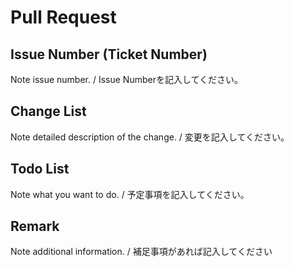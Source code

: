 # Pull Request

## Issue Number (Ticket Number)

Note issue number. / Issue Numberを記入してください。
<!--
close #3 (issue #3 is same repository)
fix hoge/fuga#4 (issue #4 is different repository)
-->

## Change List

Note detailed description of the change. / 変更を記入してください。
<!--
- [x] ホームページのUIを調整しました
- [x] Primary Colorを`#0969DA`へ変更しました（@hogehoge 確認お願いします）
- [x] Bugを修復しました :+1:
- [x] ESLintはエラーや警告は出ませんでした
- [x] `npm run build`を使ってエラーは出ませんでした
- [x] デプロイしました（[デプロイ先](https://pages.github.com/)）
- [ ] iPhone Safariで画面を確認しました
- [ ] Android Chromeで画面を確認しました
- [ ] 相応したテストケースを書きました
-->

## Todo List

Note what you want to do. / 予定事項を記入してください。
<!--
- [x] デザイナーに確認してもらいます
- [ ] iOS 16のデバイスにテストします
- [ ] テストケースを書きます
-->

## Remark

Note additional information. / 補足事項があれば記入してください
